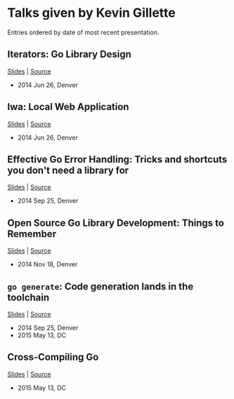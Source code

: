 # Talks given by Kevin Gillette

Entries ordered by date of most recent presentation.

## Iterators: Go Library Design

[Slides](https://go-talks.appspot.com/github.com/extemporalgenome/gotalks/iter.slide) | [Source](iter.slide)

- 2014 Jun 26, Denver

## lwa: Local Web Application

[Slides](https://go-talks.appspot.com/github.com/extemporalgenome/gotalks/lwa.slide) | [Source](lwa.slide)

- 2014 Jun 26, Denver

## Effective Go Error Handling: Tricks and shortcuts you don't need a library for

[Slides](https://go-talks.appspot.com/github.com/extemporalgenome/gotalks/error-handling.slide) | [Source](error-handling.slide)

- 2014 Sep 25, Denver

## Open Source Go Library Development: Things to Remember

[Slides](https://go-talks.appspot.com/github.com/extemporalgenome/gotalks/open-source.slide) | [Source](open-source.slide)

- 2014 Nov 18, Denver

## `go generate`: Code generation lands in the toolchain

[Slides](https://go-talks.appspot.com/github.com/extemporalgenome/gotalks/generate.slide) | [Source](generate.slide)

- 2014 Sep 25, Denver
- 2015 May 13, DC

## Cross-Compiling Go

[Slides](https://go-talks.appspot.com/github.com/extemporalgenome/gotalks/cross-compile.slide) | [Source](cross-compile.slide)

- 2015 May 13, DC
